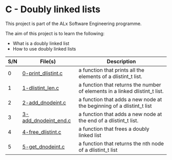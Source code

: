 # C - Doubly linked lists

This project is part of the ALx Software Engineering programme.

The aim of this project is to learn the following:
- What is a doubly linked list
- How to use doubly linked lists

| S/N | File(s) | Description |
| --- | ------- | ----------- |
| 0 | [0-print_dlistint.c](./0-print_dlistint.c) |  a function that prints all the elements of a dlistint_t list. |
| 1 | [1-dlistint_len.c](./1-dlistint_len.c) |  a function that returns the number of elements in a linked dlistint_t list. |
| 2 | [2-add_dnodeint.c](./2-add_dnodeint.c) | a function that adds a new node at the beginning of a dlistint_t list |
| 3 | [3-add_dnodeint_end.c](./3-add_dnodeint_end.c) | a function that adds a new node at the end of a dlistint_t list. |
| 4 | [4-free_dlistint.c](./4-free_dlistint.c) | a function that frees a doubly linked list |
| 5 | [5-get_dnodeint.c](./5-get_dnodeint.c) | a function that returns the nth node of a dlistint_t list | 
